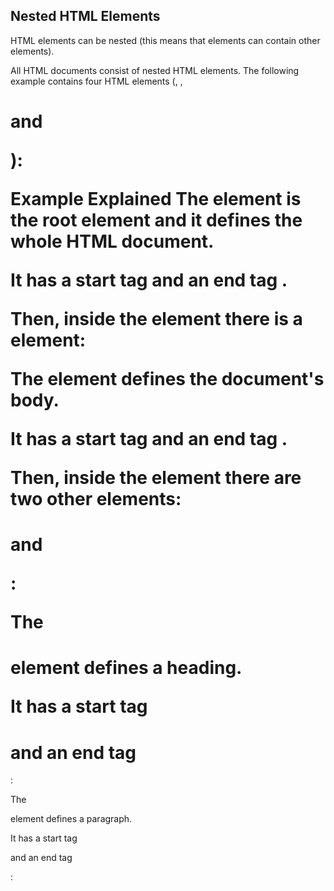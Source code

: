 ## Nested HTML Elements
HTML elements can be nested (this means that elements can contain other elements).

All HTML documents consist of nested HTML elements.
The following example contains four HTML elements (<html>, <body>, <h1> and <p>):

Example Explained
The <html> element is the root element and it defines the whole HTML document.

It has a start tag <html> and an end tag </html>.

Then, inside the <html> element there is a <body> element:
  
  The <body> element defines the document's body.

It has a start tag <body> and an end tag </body>.

Then, inside the <body> element there are two other elements: <h1> and <p>:
  
  The <h1> element defines a heading.

It has a start tag <h1> and an end tag </h1>:
  
  The <p> element defines a paragraph.

It has a start tag <p> and an end tag </p>:
